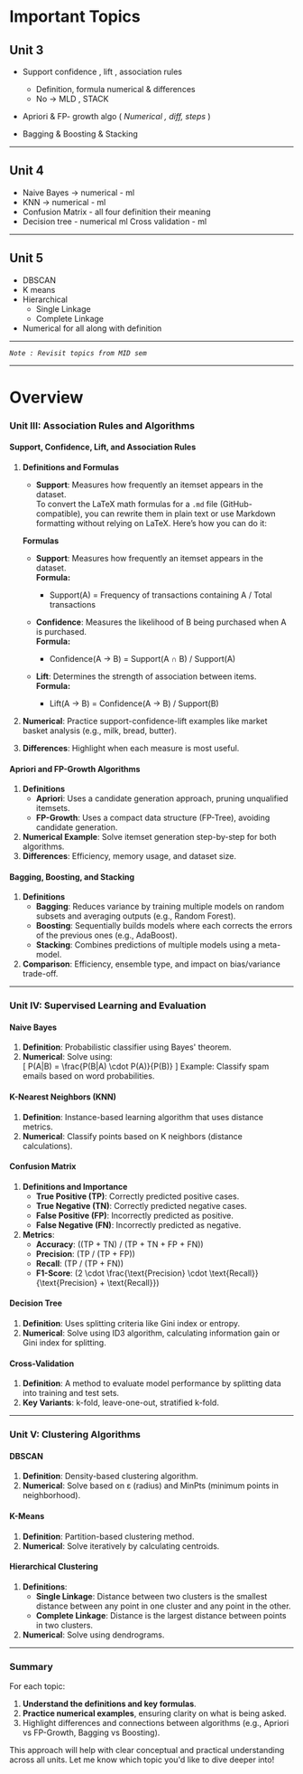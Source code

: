 # Important Topics

## Unit 3

- Support confidence , lift , association rules

  - Definition, formula numerical & differences
  - No -> MLD , STACK

- Apriori & FP- growth algo ( _Numerical , diff, steps_ )

- Bagging & Boosting & Stacking

---

## Unit 4

- Naive Bayes -> numerical - ml
- KNN -> numerical - ml
- Confusion Matrix - all four definition their meaning
- Decision tree - numerical ml
  Cross validation - ml

---

## Unit 5

- DBSCAN
- K means
- Hierarchical
  - Single Linkage
  - Complete Linkage
- Numerical for all along with definition

---

_`Note : Revisit topics from MID sem`_

---

# Overview

### **Unit III: Association Rules and Algorithms**

#### **Support, Confidence, Lift, and Association Rules**

1. **Definitions and Formulas**

   - **Support**: Measures how frequently an itemset appears in the dataset.  
     To convert the LaTeX math formulas for a `.md` file (GitHub-compatible), you can rewrite them in plain text or use Markdown formatting without relying on LaTeX. Here’s how you can do it:

   **Formulas**

   - **Support**: Measures how frequently an itemset appears in the dataset.  
     **Formula:**

     - Support(A) = Frequency of transactions containing A / Total transactions

   - **Confidence**: Measures the likelihood of B being purchased when A is purchased.  
     **Formula:**

     - Confidence(A → B) = Support(A ∩ B) / Support(A)

   - **Lift**: Determines the strength of association between items.  
     **Formula:**
     - Lift(A → B) = Confidence(A → B) / Support(B)

2. **Numerical**: Practice support-confidence-lift examples like market basket analysis (e.g., milk, bread, butter).
3. **Differences**: Highlight when each measure is most useful.

#### **Apriori and FP-Growth Algorithms**

1. **Definitions**
   - **Apriori**: Uses a candidate generation approach, pruning unqualified itemsets.
   - **FP-Growth**: Uses a compact data structure (FP-Tree), avoiding candidate generation.
2. **Numerical Example**: Solve itemset generation step-by-step for both algorithms.
3. **Differences**: Efficiency, memory usage, and dataset size.

#### **Bagging, Boosting, and Stacking**

1. **Definitions**
   - **Bagging**: Reduces variance by training multiple models on random subsets and averaging outputs (e.g., Random Forest).
   - **Boosting**: Sequentially builds models where each corrects the errors of the previous ones (e.g., AdaBoost).
   - **Stacking**: Combines predictions of multiple models using a meta-model.
2. **Comparison**: Efficiency, ensemble type, and impact on bias/variance trade-off.

---

### **Unit IV: Supervised Learning and Evaluation**

#### **Naive Bayes**

1. **Definition**: Probabilistic classifier using Bayes' theorem.
2. **Numerical**: Solve using:  
   \[
   P(A|B) = \frac{P(B|A) \cdot P(A)}{P(B)}
   \]
   Example: Classify spam emails based on word probabilities.

#### **K-Nearest Neighbors (KNN)**

1. **Definition**: Instance-based learning algorithm that uses distance metrics.
2. **Numerical**: Classify points based on K neighbors (distance calculations).

#### **Confusion Matrix**

1. **Definitions and Importance**
   - **True Positive (TP)**: Correctly predicted positive cases.
   - **True Negative (TN)**: Correctly predicted negative cases.
   - **False Positive (FP)**: Incorrectly predicted as positive.
   - **False Negative (FN)**: Incorrectly predicted as negative.
2. **Metrics**:
   - **Accuracy**: \((TP + TN) / (TP + TN + FP + FN)\)
   - **Precision**: \(TP / (TP + FP)\)
   - **Recall**: \(TP / (TP + FN)\)
   - **F1-Score**: \(2 \cdot \frac{\text{Precision} \cdot \text{Recall}}{\text{Precision} + \text{Recall}}\)

#### **Decision Tree**

1. **Definition**: Uses splitting criteria like Gini index or entropy.
2. **Numerical**: Solve using ID3 algorithm, calculating information gain or Gini index for splitting.

#### **Cross-Validation**

1. **Definition**: A method to evaluate model performance by splitting data into training and test sets.
2. **Key Variants**: k-fold, leave-one-out, stratified k-fold.

---

### **Unit V: Clustering Algorithms**

#### **DBSCAN**

1. **Definition**: Density-based clustering algorithm.
2. **Numerical**: Solve based on ε (radius) and MinPts (minimum points in neighborhood).

#### **K-Means**

1. **Definition**: Partition-based clustering method.
2. **Numerical**: Solve iteratively by calculating centroids.

#### **Hierarchical Clustering**

1. **Definitions**:
   - **Single Linkage**: Distance between two clusters is the smallest distance between any point in one cluster and any point in the other.
   - **Complete Linkage**: Distance is the largest distance between points in two clusters.
2. **Numerical**: Solve using dendrograms.

---

### **Summary**

For each topic:

1. **Understand the definitions and key formulas**.
2. **Practice numerical examples**, ensuring clarity on what is being asked.
3. Highlight differences and connections between algorithms (e.g., Apriori vs FP-Growth, Bagging vs Boosting).

This approach will help with clear conceptual and practical understanding across all units. Let me know which topic you'd like to dive deeper into!
